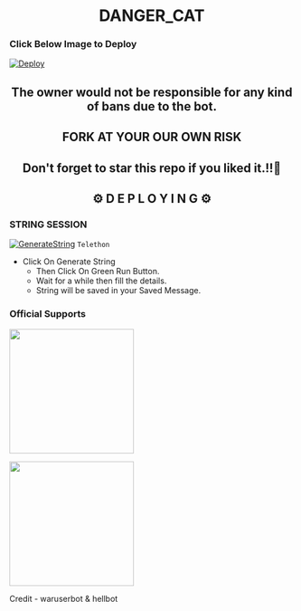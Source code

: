 <h1 align="center">DANGER_CAT</h1>

### Click Below Image to Deploy
[![Deploy](https://telegra.ph/file/a711979a5c26d791209fa.jpg)](https://heroku.com/deploy)


  <h2 align= "center" >The owner would not be responsible for any kind of bans due to the bot.</h2>
  
<h2 align="center">FORK AT  YOUR OUR OWN RISK</h1>

<h2 align ="center">Don't forget to star this repo if you liked it.!!💝</h2>

<h2 align="center">⚙️ D E P L O Y I N G ⚙️</h2>




<h3>  STRING SESSION  </h3>
  
 
[![GenerateString](https://img.shields.io/badge/repl.it-generateString-yellowgreen)](https://generatestringsession.xabhish3k.repl.run) ``Telethon``


- Click On Generate String
    - Then Click On Green Run Button.
    - Wait for a while then fill the details.
    - String will be saved in your Saved Message.


### Official Supports

   <a href="https://t.me/danger_bots"><img src="https://img.shields.io/badge/Channel%20Support%3F-yes-green?&style=flat-square?&logo=telegram" width=220px></a></p>
   <a href="https://t.me/dangerbots"><img src="https://img.shields.io/badge/Group%20Support%3F-yes-green?&style=flat-square?&logo=telegram" width=220px></a></p>



Credit - waruserbot & hellbot

















